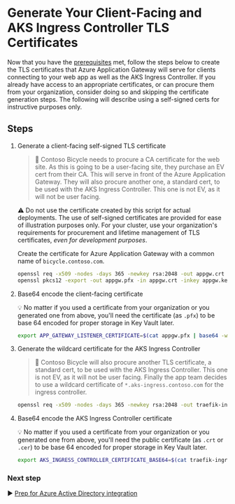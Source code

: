 # Generate Your Client-Facing and AKS Ingress Controller TLS Certificates

Now that you have the [prerequisites](./01-prerequisites.md) met, follow the steps below to create the TLS certificates that Azure Application Gateway will serve for clients connecting to your web app as well as the AKS Ingress Controller. If you already have access to an appropriate certificates, or can procure them from your organization, consider doing so and skipping the certificate generation steps. The following will describe using a self-signed certs for instructive purposes only.

## Steps

1. Generate a client-facing self-signed TLS certificate

   > :book: Contoso Bicycle needs to procure a CA certificate for the web site. As this is going to be a user-facing site, they purchase an EV cert from their CA.  This will serve in front of the Azure Application Gateway.  They will also procure another one, a standard cert, to be used with the AKS Ingress Controller. This one is not EV, as it will not be user facing.

   :warning: Do not use the certificate created by this script for actual deployments. The use of self-signed certificates are provided for ease of illustration purposes only. For your cluster, use your organization's requirements for procurement and lifetime management of TLS certificates, _even for development purposes_.

   Create the certificate for Azure Application Gateway with a common name of `bicycle.contoso.com`.

   ```bash
   openssl req -x509 -nodes -days 365 -newkey rsa:2048 -out appgw.crt -keyout appgw.key -subj "/CN=bicycle.contoso.com/O=Contoso Bicycle"
   openssl pkcs12 -export -out appgw.pfx -in appgw.crt -inkey appgw.key -passout pass:
   ```

1. Base64 encode the client-facing certificate

   :bulb: No matter if you used a certificate from your organization or you generated one from above, you'll need the certificate (as `.pfx`) to be base 64 encoded for proper storage in Key Vault later.

   ```bash
   export APP_GATEWAY_LISTENER_CERTIFICATE=$(cat appgw.pfx | base64 -w 0)
   ```

1. Generate the wildcard certificate for the AKS Ingress Controller

   > :book: Contoso Bicycle will also procure another TLS certificate, a standard cert, to be used with the AKS Ingress Controller. This one is not EV, as it will not be user facing. Finally the app team decides to use a wildcard certificate of `*.aks-ingress.contoso.com` for the ingress controller.

   ```bash
   openssl req -x509 -nodes -days 365 -newkey rsa:2048 -out traefik-ingress-internal-aks-ingress-contoso-com-tls.crt -keyout traefik-ingress-internal-aks-ingress-contoso-com-tls.key -subj "/CN=*.aks-ingress.contoso.com/O=Contoso Aks Ingress"
   ```

1. Base64 encode the AKS Ingress Controller certificate

   :bulb: No matter if you used a certificate from your organization or you generated one from above, you'll need the public certificate (as `.crt` or `.cer`) to be base 64 encoded for proper storage in Key Vault later.

   ```bash
   export AKS_INGRESS_CONTROLLER_CERTIFICATE_BASE64=$(cat traefik-ingress-internal-aks-ingress-contoso-com-tls.crt | base64 -w 0)
   ```

### Next step

:arrow_forward: [Prep for Azure Active Directory integration](./03-aad.md)
